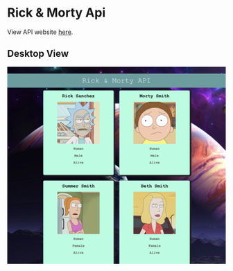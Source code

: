 # Rick & Morty Api
View API website [here](https://rickandmortyapi.com/).

## Desktop View
![alt text](https://github.com/Mathews41/Rick-Morty-API/raw/main/Screen%20Shot%202020-12-16%20at%201.17.24%20PM.png "Destop View")